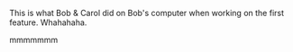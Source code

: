 This is what Bob & Carol did on Bob's computer when working on the first feature. Whahahaha.


mmmmmmm